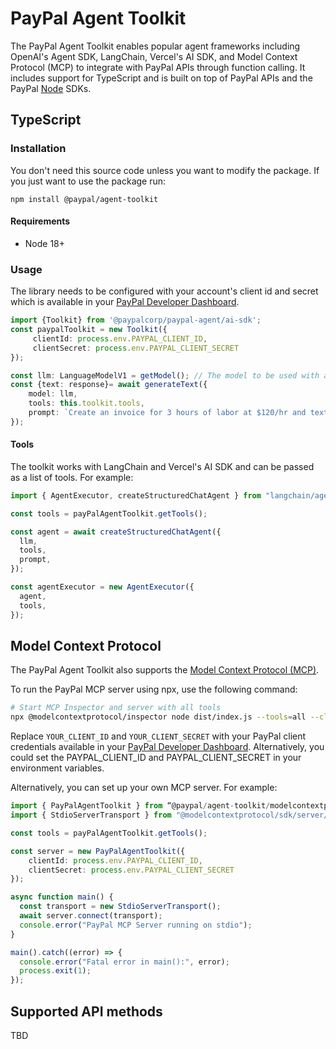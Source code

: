 # PayPal Agent Toolkit

The PayPal Agent Toolkit enables popular agent frameworks including OpenAI's Agent SDK, LangChain, Vercel's AI SDK, and Model Context Protocol (MCP) to integrate with PayPal APIs through function calling. It includes support for TypeScript and is built on top of PayPal APIs and the PayPal [Node][node-sdk] SDKs.

## TypeScript

### Installation

You don't need this source code unless you want to modify the package. If you just
want to use the package run:

```
npm install @paypal/agent-toolkit
```

#### Requirements

- Node 18+

### Usage

The library needs to be configured with your account's client id and secret which is available in your [PayPal Developer Dashboard][api-keys]. 

```typescript
import {Toolkit} from '@paypalcorp/paypal-agent/ai-sdk';
const paypalToolkit = new Toolkit({
     clientId: process.env.PAYPAL_CLIENT_ID,
     clientSecret: process.env.PAYPAL_CLIENT_SECRET
});

const llm: LanguageModelV1 = getModel(); // The model to be used with ai-sdk
const {text: response}= await generateText({
    model: llm,
    tools: this.toolkit.tools,
    prompt: `Create an invoice for 3 hours of labor at $120/hr and text a link to John Doe.`,
});

```

#### Tools

The toolkit works with LangChain and Vercel's AI SDK and can be passed as a list of tools. For example:

```typescript
import { AgentExecutor, createStructuredChatAgent } from "langchain/agents";

const tools = payPalAgentToolkit.getTools();

const agent = await createStructuredChatAgent({
  llm,
  tools,
  prompt,
});

const agentExecutor = new AgentExecutor({
  agent,
  tools,
});
```

## Model Context Protocol

The PayPal Agent Toolkit also supports the [Model Context Protocol (MCP)](https://modelcontextprotocol.com/).

To run the PayPal MCP server using npx, use the following command:

```bash
# Start MCP Inspector and server with all tools
npx @modelcontextprotocol/inspector node dist/index.js --tools=all --client-id=YOUR_CLIENT_ID --client-secret=YOUR_CLIENT_SECRET --sandbox=true
```

Replace `YOUR_CLIENT_ID` and `YOUR_CLIENT_SECRET` with your PayPal client credentials available in your [PayPal Developer Dashboard][api-keys]. Alternatively, you could set the PAYPAL_CLIENT_ID and PAYPAL_CLIENT_SECRET in your environment variables.

Alternatively, you can set up your own MCP server. For example:

```typescript
import { PayPalAgentToolkit } from “@paypal/agent-toolkit/modelcontextprotocol";
import { StdioServerTransport } from "@modelcontextprotocol/sdk/server/stdio.js";

const tools = payPalAgentToolkit.getTools();

const server = new PayPalAgentToolkit({
	clientId: process.env.PAYPAL_CLIENT_ID,
	clientSecret: process.env.PAYPAL_CLIENT_SECRET
});

async function main() {
  const transport = new StdioServerTransport();
  await server.connect(transport);
  console.error("PayPal MCP Server running on stdio");
}

main().catch((error) => {
  console.error("Fatal error in main():", error);
  process.exit(1);
});
```

## Supported API methods

TBD

[node-sdk]: https://github.com/paypal/paypal-typescript-server-sdk
[api-keys]: https://developer.paypal.com/dashboard/applications/sandbox
